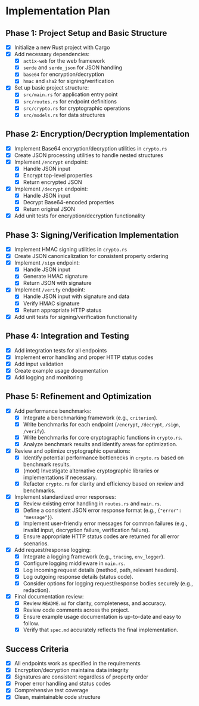 # Implementation Plan

## Phase 1: Project Setup and Basic Structure
- [x] Initialize a new Rust project with Cargo
- [x] Add necessary dependencies:
  - [x] `actix-web` for the web framework
  - [x] `serde` and `serde_json` for JSON handling
  - [x] `base64` for encryption/decryption
  - [x] `hmac` and `sha2` for signing/verification
- [x] Set up basic project structure:
  - [x] `src/main.rs` for application entry point
  - [x] `src/routes.rs` for endpoint definitions
  - [x] `src/crypto.rs` for cryptographic operations
  - [x] `src/models.rs` for data structures

## Phase 2: Encryption/Decryption Implementation
- [x] Implement Base64 encryption/decryption utilities in `crypto.rs`
- [x] Create JSON processing utilities to handle nested structures
- [x] Implement `/encrypt` endpoint:
  - [x] Handle JSON input
  - [x] Encrypt top-level properties
  - [x] Return encrypted JSON
- [x] Implement `/decrypt` endpoint:
  - [x] Handle JSON input
  - [x] Decrypt Base64-encoded properties
  - [x] Return original JSON
- [x] Add unit tests for encryption/decryption functionality

## Phase 3: Signing/Verification Implementation
- [x] Implement HMAC signing utilities in `crypto.rs`
- [x] Create JSON canonicalization for consistent property ordering
- [x] Implement `/sign` endpoint:
  - [x] Handle JSON input
  - [x] Generate HMAC signature
  - [x] Return JSON with signature
- [x] Implement `/verify` endpoint:
  - [x] Handle JSON input with signature and data
  - [x] Verify HMAC signature
  - [x] Return appropriate HTTP status
- [x] Add unit tests for signing/verification functionality

## Phase 4: Integration and Testing
- [x] Add integration tests for all endpoints
- [x] Implement error handling and proper HTTP status codes
- [x] Add input validation
- [x] Create example usage documentation
- [x] Add logging and monitoring

## Phase 5: Refinement and Optimization
- [x] Add performance benchmarks:
  - [x] Integrate a benchmarking framework (e.g., `criterion`).
  - [x] Write benchmarks for each endpoint (`/encrypt`, `/decrypt`, `/sign`, `/verify`).
  - [x] Write benchmarks for core cryptographic functions in `crypto.rs`.
  - [x] Analyze benchmark results and identify areas for optimization.
- [x] Review and optimize cryptographic operations:
  - [x] Identify potential performance bottlenecks in `crypto.rs` based on benchmark results.
  - [x] (moot) Investigate alternative cryptographic libraries or implementations if necessary.
  - [x] Refactor `crypto.rs` for clarity and efficiency based on review and benchmarks.
- [x] Implement standardized error responses:
  - [x] Review existing error handling in `routes.rs` and `main.rs`.
  - [x] Define a consistent JSON error response format (e.g., `{"error": "message"}`).
  - [x] Implement user-friendly error messages for common failures (e.g., invalid input, decryption failure, verification failure).
  - [x] Ensure appropriate HTTP status codes are returned for all error scenarios.
- [x] Add request/response logging:
  - [x] Integrate a logging framework (e.g., `tracing`, `env_logger`).
  - [x] Configure logging middleware in `main.rs`.
  - [x] Log incoming request details (method, path, relevant headers).
  - [x] Log outgoing response details (status code).
  - [x] Consider options for logging request/response bodies securely (e.g., redaction).
- [x] Final documentation review:
  - [x] Review `README.md` for clarity, completeness, and accuracy.
  - [x] Review code comments across the project.
  - [x] Ensure example usage documentation is up-to-date and easy to follow.
  - [x] Verify that `spec.md` accurately reflects the final implementation.

## Success Criteria
- [x] All endpoints work as specified in the requirements
- [x] Encryption/decryption maintains data integrity
- [x] Signatures are consistent regardless of property order
- [x] Proper error handling and status codes
- [x] Comprehensive test coverage
- [x] Clean, maintainable code structure
